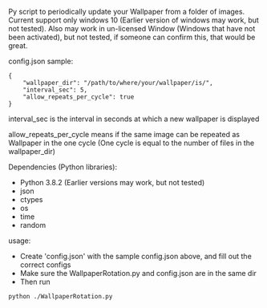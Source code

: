 Py script to periodically update your Wallpaper from a folder of images. Current support only windows 10 (Earlier version of windows may work, but not tested). Also may work in un-licensed Window (Windows that have not been activated), but not tested, if someone can confirm this, that would be great.

config.json sample:
```
{
    "wallpaper_dir": "/path/to/where/your/wallpaper/is/",
    "interval_sec": 5,
    "allow_repeats_per_cycle": true
}
```
interval_sec is the interval in seconds at which a new wallpaper is displayed

allow_repeats_per_cycle means if the same image can be repeated as Wallpaper in the one cycle (One cycle is equal to the number of files in the wallpaper_dir)


Dependencies (Python libraries):
* Python 3.8.2 (Earlier versions may work, but not tested)
* json
* ctypes
* os
* time
* random

usage:
* Create 'config.json' with the sample config.json above, and fill out the correct configs
* Make sure the WallpaperRotation.py and config.json are in the same dir
* Then run
```
python ./WallpaperRotation.py
```
